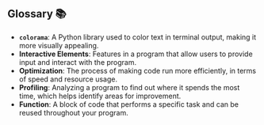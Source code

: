 ## Glossary 📚

- **`colorama`**: A Python library used to color text in terminal output, making it more visually appealing.
- **Interactive Elements**: Features in a program that allow users to provide input and interact with the program.
- **Optimization**: The process of making code run more efficiently, in terms of speed and resource usage.
- **Profiling**: Analyzing a program to find out where it spends the most time, which helps identify areas for improvement.
- **Function**: A block of code that performs a specific task and can be reused throughout your program.
